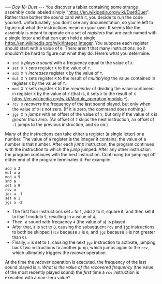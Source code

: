 *--- Day 18: Duet ---*
You discover a tablet containing some strange assembly code labeled simply "<https://en.wikipedia.org/wiki/Duet|Duet>". Rather than bother the sound card with it, you decide to run the code yourself. Unfortunately, you don't see any documentation, so you're left to figure out what the instructions mean on your own.
It seems like the assembly is meant to operate on a set of _registers_ that are each named with a single letter and that can each hold a single <https://en.wikipedia.org/wiki/Integer|integer>. You suppose each register should start with a value of `0`.
There aren't that many instructions, so it shouldn't be hard to figure out what they do.  Here's what you determine:

- `snd X` _plays a sound_ with a frequency equal to the value of `X`.
- `set X Y` _sets_ register `X` to the value of `Y`.
- `add X Y` _increases_ register `X` by the value of `Y`.
- `mul X Y` sets register `X` to the result of _multiplying_ the value contained in register `X` by the value of `Y`.
- `mod X Y` sets register `X` to the _remainder_ of dividing the value contained in register `X` by the value of `Y` (that is, it sets `X` to the result of `X` <https://en.wikipedia.org/wiki/Modulo_operation|modulo> `Y`).
- `rcv X` _recovers_ the frequency of the last sound played, but only when the value of `X` is not zero. (If it is zero, the command does nothing.)
- `jgz X Y` _jumps_ with an offset of the value of `Y`, but only if the value of `X` is _greater than zero_. (An offset of `2` skips the next instruction, an offset of `-1` jumps to the previous instruction, and so on.)

Many of the instructions can take either a register (a single letter) or a number. The value of a register is the integer it contains; the value of a number is that number.
After each _jump_ instruction, the program continues with the instruction to which the _jump_ jumped. After any other instruction, the program continues with the next instruction. Continuing (or jumping) off either end of the program terminates it.
For example:
```set a 1
add a 2
mul a a
mod a 5
snd a
set a 0
rcv a
jgz a -1
set a 1
jgz a -2
```

- The first four instructions set `a` to `1`, add `2` to it, square it, and then set it to itself modulo `5`, resulting in a value of `4`.
- Then, a sound with frequency `4` (the value of `a`) is played.
- After that, `a` is set to `0`, causing the subsequent `rcv` and `jgz` instructions to both be skipped (`rcv` because `a` is `0`, and `jgz` because `a` is not greater than `0`).
- Finally, `a` is set to `1`, causing the next `jgz` instruction to activate, jumping back two instructions to another jump, which jumps again to the `rcv`, which ultimately triggers the _recover_ operation.

At the time the _recover_ operation is executed, the frequency of the last sound played is `4`.
_What is the value of the recovered frequency_ (the value of the most recently played sound) the _first_ time a `rcv` instruction is executed with a non-zero value?
